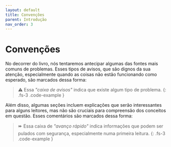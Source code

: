 ```yaml
---
layout: default
title: Convenções
parent: Introdução
nav_order: 3
---
```


# Convenções

No decorrer do livro, nós tentaremos antecipar algumas das fontes mais comuns de problemas. Esses tipos de avisos, que são dignos da sua atenção, especialmente quando as coisas não estão funcionando como esperado, são marcados dessa forma:

> ⚠️ Essa *"caixa de avisos"* indica que existe algum tipo de problema.
{: .fs-3 .code-example }

Além disso, algumas seções incluem explicações que serão interessantes para alguns leitores, mas não são cruciais para compreensão dos conceitos em questão. Esses comentários são marcados dessa forma:

> ⏩ Essa caixa de *"avanço rápido"* indica informações que podem ser pulados com segurança, especialmente numa primeira leitura.
{: .fs-3 .code-example }
